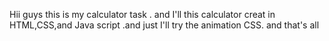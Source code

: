 Hii guys this is my calculator task . and I'll this calculator creat in HTML,CSS,and  Java script .and just I'll try the animation CSS. and that's all 
